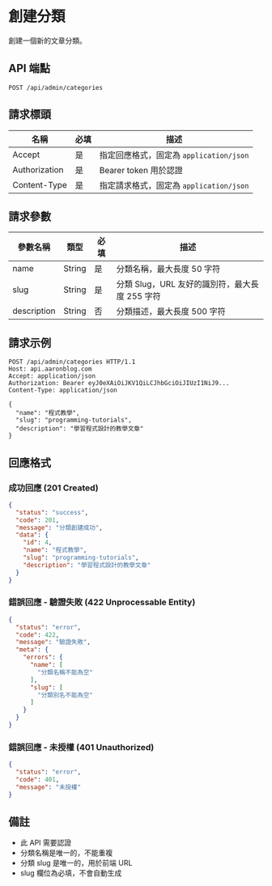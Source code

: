 # 創建分類

創建一個新的文章分類。

## API 端點

```
POST /api/admin/categories
```

## 請求標頭

| 名稱          | 必填 | 描述                                   |
|---------------|------|--------------------------------------|
| Accept        | 是   | 指定回應格式，固定為 `application/json` |
| Authorization | 是   | Bearer token 用於認證                  |
| Content-Type  | 是   | 指定請求格式，固定為 `application/json` |

## 請求參數

| 參數名稱     | 類型   | 必填 | 描述                                   |
|-------------|--------|------|--------------------------------------|
| name        | String | 是   | 分類名稱，最大長度 50 字符              |
| slug        | String | 是   | 分類 Slug，URL 友好的識別符，最大長度 255 字符 |
| description | String | 否   | 分類描述，最大長度 500 字符              |

## 請求示例

```http
POST /api/admin/categories HTTP/1.1
Host: api.aaronblog.com
Accept: application/json
Authorization: Bearer eyJ0eXAiOiJKV1QiLCJhbGciOiJIUzI1NiJ9...
Content-Type: application/json

{
  "name": "程式教學",
  "slug": "programming-tutorials",
  "description": "學習程式設計的教學文章"
}
```

## 回應格式

### 成功回應 (201 Created)

```json
{
  "status": "success",
  "code": 201,
  "message": "分類創建成功",
  "data": {
    "id": 4,
    "name": "程式教學",
    "slug": "programming-tutorials",
    "description": "學習程式設計的教學文章"
  }
}
```

### 錯誤回應 - 驗證失敗 (422 Unprocessable Entity)

```json
{
  "status": "error",
  "code": 422,
  "message": "驗證失敗",
  "meta": {
    "errors": {
      "name": [
        "分類名稱不能為空"
      ],
      "slug": [
        "分類別名不能為空"
      ]
    }
  }
}
```

### 錯誤回應 - 未授權 (401 Unauthorized)

```json
{
  "status": "error",
  "code": 401,
  "message": "未授權"
}
```

## 備註

- 此 API 需要認證
- 分類名稱是唯一的，不能重複
- 分類 slug 是唯一的，用於前端 URL
- slug 欄位為必填，不會自動生成 